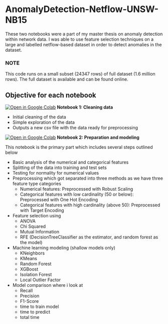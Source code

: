 # AnomalyDetection-Netflow-UNSW-NB15
These two notebooks were a part of my master thesis on anomaly detection within network data. I was able to use feature selection techniques on a large and labelled netflow-based dataset in order to detect anomalies in the dataset.

### NOTE 
This code runs on a small subset (24347 rows) of full dataset (1.6 million rows). The full dataset is available and can be found online. 

## Objective for each notebook

[![Open in Google Colab](https://colab.research.google.com/assets/colab-badge.svg)](https://colab.research.google.com/github/Julardzija/AnomalyDetection-Netflow-UNSW-NB15/blob/main//CleanData.ipynb)
**Notebook 1: Cleaning data** 

* Initial cleaning of the data
* Simple exploration of the data
* Outputs a new csv file with the data ready for preprocessing

[![Open in Google Colab](https://colab.research.google.com/assets/colab-badge.svg)](https://colab.research.google.com/github/Julardzija/AnomalyDetection-Netflow-UNSW-NB15/blob/main//PrepareAndModel.ipynb)
**Notebook 2: Preparation and modeling** 

This notebook is the primary part which includes several steps outlined below 
* Basic analysis of the numerical and categorical features
* Splitting of the data into training and test sets
* Testing for normality for numerical values
* Preprocessing which got separated into three methods as we have three feature type categories
    - Numerical features: Preprocessed with Robust Scaling
    - Categorical features with low cardinality (50 or below): Preprocessed with One Hot Encoding
    - Categorical features with high cardinality (above 50): Preprocessed with Target Encoding
* Feature selection using
    - ANOVA
    - Chi Squared
    - Mutual Information
    - RFE (DecisionTreeClassifier as the estimator, and random forest as the model)
* Machine learning modeling (shallow models only)
    -  KNeighbors
    -  KMeans
    -  Random Forest
    -  XGBoost
    -  Isolation Forest
    -  Local Outlier Factor
* Model comparison where i look at
    - Recall
    - Precision
    - F1-Score
    - time to train model
    - time to predict
    - total time
